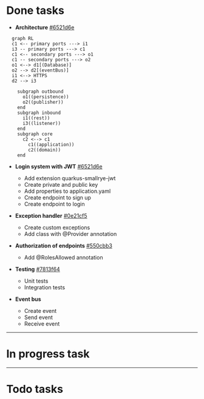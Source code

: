 # Done tasks

- **Architecture** [#6521d6e](https://github.com/Danaes/control-api/commit/6521d6e45d129d13a4933ed95fb0aef24f7532fa)
```mermaid
  graph RL
  c1 <-- primary ports ---> i1
  i3 -- primary ports ---> c1
  c1 <-- secondary ports ---> o1
  c1 -- secondary ports ---> o2
  o1 <--> d1[(Database)]
  o2 --> d2[(eventBus)]
  i1 <--> HTTPS
  d2 --> i3
    
    subgraph outbound
      o1((persistence))
      o2((publisher))
    end
    subgraph inbound
      i1((rest))
      i3((listener))
    end
    subgraph core
      c2 <--> c1
        c1((application))
        c2((domain))
    end
```

- **Login system with JWT** [#6521d6e](https://github.com/Danaes/control-api/commit/6521d6e45d129d13a4933ed95fb0aef24f7532fa)
  - Add extension quarkus-smallrye-jwt
  - Create private and public key
  - Add properties to application.yaml
  - Create endpoint to sign up
  - Create endpoint to login

- **Exception handler** [#0e21cf5](https://github.com/Danaes/control-api/commit/0e21cf5fb532d2f14f3c547aa66d789a472f35a6)
  - Create custom exceptions
  - Add class with @Provider annotation

- **Authorization of endpoints** [#550cbb3](https://github.com/Danaes/control-api/commit/550cbb3ea1fd368845f237faa3c627e5ca708561)
  - Add @RolesAllowed annotation

- **Testing** [#7813f64](https://github.com/Danaes/control-api/commit/7813f640280b56593885a9de57bbcfb03cd572b5)
  - Unit tests
  - Integration tests

- **Event bus**
  - Create event
  - Send event
  - Receive event
---
# In progress task


---
# Todo tasks